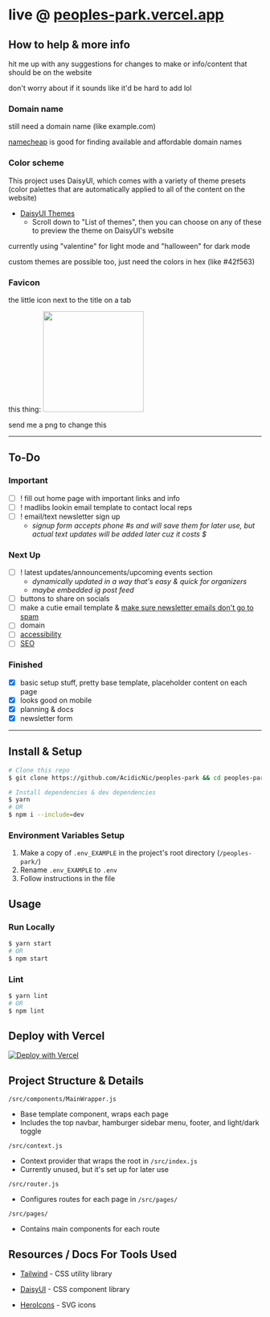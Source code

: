 # live @ [peoples-park.vercel.app](https://peoples-park.vercel.app/)

## How to help & more info

hit me up with any suggestions for changes to make or info/content that should be on the website

don't worry about if it sounds like it'd be hard to add lol

### Domain name

still need a domain name (like example.com)

[namecheap](https://www.namecheap.com/) is good for finding available and affordable domain names

### Color scheme

This project uses DaisyUI, which comes with a variety of theme presets (color palettes that are automatically applied to all of the content on the website)

* [DaisyUI Themes](https://daisyui.com/docs/themes/)
  * Scroll down to "List of themes", then you can choose on any of these to preview the theme on DaisyUI's website

currently using "valentine" for light mode and "halloween" for dark mode

custom themes are possible too, just need the colors in hex (like #42f563)

### Favicon

the little icon next to the title on a tab

this thing:
<img src="https://bst.icons8.com/wp-content/uploads/2020/08/favicon-design-icons8-blog.jpg" width="200" />

send me a png to change this

---

## To-Do

### Important

- [ ] ! fill out home page with important links and info
- [ ] ! madlibs lookin email template to contact local reps
- [ ] ! email/text newsletter sign up
  - *signup form accepts phone #s and will save them for later use, but actual text updates will be added later cuz it costs $*

### Next Up

- [ ] ! latest updates/announcements/upcoming events section
  - *dynamically updated in a way that's easy & quick for organizers*
  - *maybe embedded ig post feed*
- [ ] buttons to share on socials
- [ ] make a cutie email template & [make sure newsletter emails don't go to spam](https://www.mail-tester.com/)
- [ ] domain
- [ ] [accessibility](https://accessibe.com/accessscan?website=peoples-park.vercel.app)
- [ ] [SEO](https://freetools.seobility.net/en/seocheck/check?url=https%3A%2F%2Fpeoples-park.vercel.app&crawltype=1)

### Finished

- [x] basic setup stuff, pretty base template, placeholder content on each page
- [x] looks good on mobile
- [x] planning & docs
- [x] newsletter form

---

## Install & Setup

```bash
# Clone this repo
$ git clone https://github.com/AcidicNic/peoples-park && cd peoples-park

# Install dependencies & dev dependencies
$ yarn
# OR
$ npm i --include=dev
```

### Environment Variables Setup

1. Make a copy of `.env_EXAMPLE` in the project's root directory (`/peoples-park/`)
2. Rename `.env_EXAMPLE` to `.env`
3. Follow instructions in the file

## Usage

### Run Locally

```bash
$ yarn start 
# OR
$ npm start 
```

### Lint

```bash
$ yarn lint 
# OR
$ npm lint 
```

## Deploy with Vercel

<!-- TODO: add mailchimp api key field to env vars -->
[![Deploy with Vercel](https://vercel.com/button)](https://vercel.com/new/clone?repository-url=https%3A%2F%2Fgithub.com%2FAcidicNic%2Fpeoples-park)

## Project Structure & Details

`/src/components/MainWrapper.js`

* Base template component, wraps each page
* Includes the top navbar, hamburger sidebar menu, footer, and light/dark toggle

`/src/context.js`

* Context provider that wraps the root in `/src/index.js`
* Currently unused, but it's set up for later use

`/src/router.js`

* Configures routes for each page in `/src/pages/`

`/src/pages/`

* Contains main components for each route

## Resources / Docs For Tools Used

* [Tailwind](https://tailwindcss.com/) - CSS utility library

* [DaisyUI](https://daisyui.com/components/) - CSS component library

* [HeroIcons](https://heroicons.com/) - SVG icons
